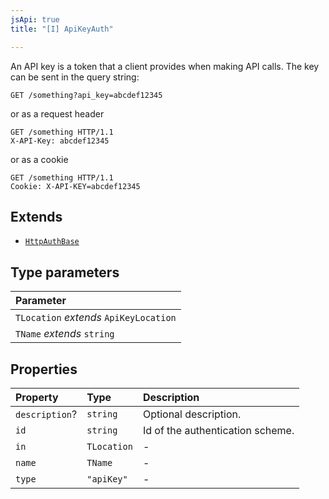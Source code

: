 ```yaml
---
jsApi: true
title: "[I] ApiKeyAuth"

---
```

An API key is a token that a client provides when making API calls. The key can be sent in the query string:
```
GET /something?api_key=abcdef12345
```

or as a request header

```
GET /something HTTP/1.1
X-API-Key: abcdef12345
```

or as a cookie

```
GET /something HTTP/1.1
Cookie: X-API-KEY=abcdef12345
```

## Extends

- [`HttpAuthBase`](Interface.HttpAuthBase.md)

## Type parameters

| Parameter |
| :------ |
| `TLocation` *extends* `ApiKeyLocation` |
| `TName` *extends* `string` |

## Properties

| Property | Type | Description |
| :------ | :------ | :------ |
| `description`? | `string` | Optional description. |
| `id` | `string` | Id of the authentication scheme. |
| `in` | `TLocation` | - |
| `name` | `TName` | - |
| `type` | `"apiKey"` | - |
